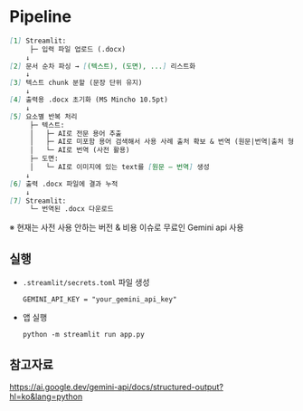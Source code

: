 # Pipeline
```markdown
[1] Streamlit:
     ├─ 입력 파일 업로드 (.docx)
    ↓
[2] 문서 순차 파싱 → [(텍스트), (도면), ...] 리스트화
    ↓
[3] 텍스트 chunk 분할 (문장 단위 유지)
    ↓
[4] 출력용 .docx 초기화 (MS Mincho 10.5pt)
    ↓
[5] 요소별 반복 처리
     ├─ 텍스트:
     │   ├─ AI로 전문 용어 추출
     │   ├─ AI로 미포함 용어 검색해서 사용 사례 출처 확보 & 번역 (원문|번역|출처 형식) → 사전 갱신
     │   └─ AI로 번역 (사전 활용)
     ├─ 도면:
     │   └─ AI로 이미지에 있는 text를 [원문 – 번역] 생성
    ↓
[6] 출력 .docx 파일에 결과 누적
    ↓
[7] Streamlit:
     └─ 번역된 .docx 다운로드
```
※ 현재는 사전 사용 안하는 버전 & 비용 이슈로 무료인 Gemini api 사용

## 실행

-   `.streamlit/secrets.toml` 파일 생성
    ```
    GEMINI_API_KEY = "your_gemini_api_key"
    ```
-   앱 실행
    ```
    python -m streamlit run app.py
    ```

## 참고자료
https://ai.google.dev/gemini-api/docs/structured-output?hl=ko&lang=python
